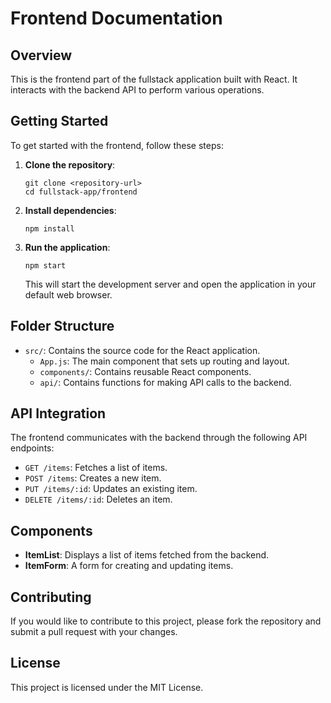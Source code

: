 # Frontend Documentation

## Overview

This is the frontend part of the fullstack application built with React. It interacts with the backend API to perform various operations.

## Getting Started

To get started with the frontend, follow these steps:

1. **Clone the repository**:
   ```
   git clone <repository-url>
   cd fullstack-app/frontend
   ```

2. **Install dependencies**:
   ```
   npm install
   ```

3. **Run the application**:
   ```
   npm start
   ```

   This will start the development server and open the application in your default web browser.

## Folder Structure

- `src/`: Contains the source code for the React application.
  - `App.js`: The main component that sets up routing and layout.
  - `components/`: Contains reusable React components.
  - `api/`: Contains functions for making API calls to the backend.

## API Integration

The frontend communicates with the backend through the following API endpoints:

- `GET /items`: Fetches a list of items.
- `POST /items`: Creates a new item.
- `PUT /items/:id`: Updates an existing item.
- `DELETE /items/:id`: Deletes an item.

## Components

- **ItemList**: Displays a list of items fetched from the backend.
- **ItemForm**: A form for creating and updating items.

## Contributing

If you would like to contribute to this project, please fork the repository and submit a pull request with your changes.

## License

This project is licensed under the MIT License.